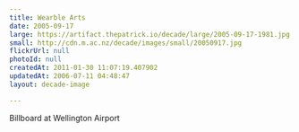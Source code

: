 ```yaml
---
title: Wearble Arts
date: 2005-09-17
large: https://artifact.thepatrick.io/decade/large/2005-09-17-1981.jpg
small: http://cdn.m.ac.nz/decade/images/small/20050917.jpg
flickrUrl: null
photoId: null
createdAt: 2011-01-30 11:07:19.407902
updatedAt: 2006-07-11 04:48:47
layout: decade-image

---
```

Billboard at Wellington Airport
